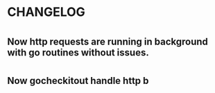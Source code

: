 # CHANGELOG 

#

## Now http requests are running in background with go routines without issues. 

#

## Now gocheckitout handle http b